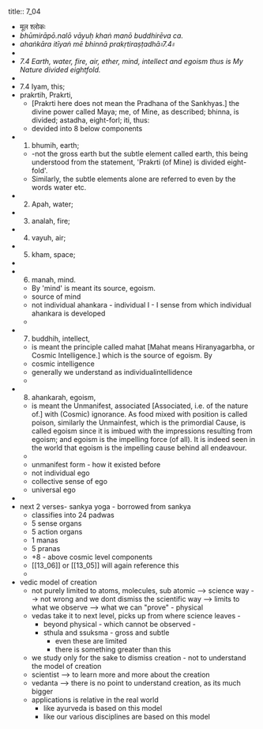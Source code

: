 title:: 7_04

- मूल श्लोकः
- _bhūmirāpō.nalō vāyuḥ khaṅ manō buddhirēva ca._
- _ahaṅkāra itīyaṅ mē bhinnā prakṛtiraṣṭadhā৷৷7.4৷৷_
-
- _7.4 Earth, water, fire, air, ether, mind, intellect and egoism thus is My Nature divided eightfold._
-
- 7.4 Iyam, this;
- prakrtih, Prakrti,
	- [Prakrti here does not mean the Pradhana of the Sankhyas.] the divine power called Maya; me, of Mine, as described; bhinna, is divided; astadha, eight-forl; iti, thus:
	- devided into 8 below components
- 1. bhumih, earth;
	- -not the gross earth but the subtle element called earth, this being understood from the statement, 'Prakrti (of Mine) is divided eight-fold'.
	- Similarly, the subtle elements alone are referred to even by the words water etc.
- 2. Apah, water;
- 3. analah, fire;
- 4. vayuh, air;
- 5. kham, space;
-
- 6. manah, mind.
	- By 'mind' is meant its source, egoism.
	- source of mind
	- not individual ahankara - individual I - I sense from which individual ahankara is developed
	-
- 7. buddhih, intellect,
	- is meant the principle called mahat [Mahat means Hiranyagarbha, or Cosmic Intelligence.] which is the source of egoism. By
	- cosmic intelligence
	- generally we understand as individualintellidence
	-
- 8. ahankarah, egoism,
	- is meant the Unmanifest, associated [Associated, i.e. of the nature of.] with (Cosmic) ignorance. As food mixed with position is called poison, similarly the Unmainfest, which is the primordial Cause, is called egoism since it is imbued with the impressions resulting from egoism; and egoism is the impelling force (of all). It is indeed seen in the world that egoism is the impelling cause behind all endeavour.
	-
	- unmanifest form - how it existed before
	- not individual ego
	- collective sense of ego
	- universal ego
-
- next 2 verses- sankya yoga - borrowed from sankya
	- classifies into 24 padwas
	- 5 sense organs
	- 5 action organs
	- 1 manas
	- 5 pranas
	- +8 - above cosmic level components
	- [[13_06]] or [[13_05]] will again reference this
	-
- vedic model of creation
	- not purely limited to atoms, molecules, sub atomic --> science way --> not wrong and we dont dismiss the scientific way --> limits to what we observe --> what we can "prove" - physical
	- vedas take it to next level, picks up from where science leaves -
		- beyond physical - which cannot be observed -
		- sthula and ssuksma - gross and subtle
			- even these are limited
			- there is something greater than this
	- we study only for the sake to dismiss creation - not to understand the model of creation
	- scientist --> to learn more and more about the creation
	- vedanta --> there is no point to understand creation, as its much bigger
	- applications is relative in the real world
		- like ayurveda is based on this model
		- like our various disciplines are based on this model